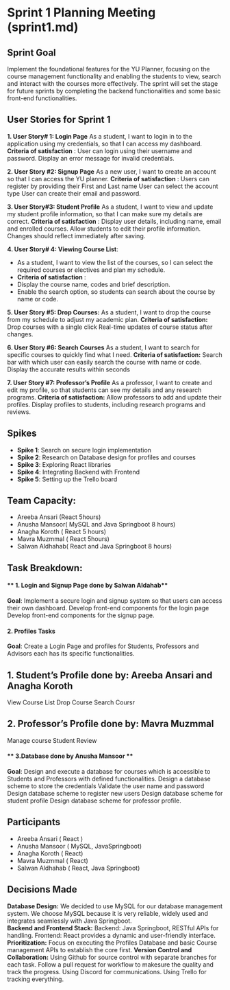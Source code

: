 
# Sprint 1 Planning Meeting (sprint1.md)

## Sprint Goal
Implement the foundational features for the YU Planner, focusing on the course management functionality and enabling the students to view, search and interact with the courses more effectively. The sprint will set the stage for future sprints by completing the backend functionalities and some basic front-end functionalities.

## User Stories for Sprint 1
**1. User Story# 1: Login Page**
As a student, I want to login in to the application using my credentials, so that I can access my dashboard. 
 **Criteria of satisfaction** :
User can login using their username and password.
Display an error message for invalid credentials.

**2.  User Story #2: Signup Page**
As a new user, I want to create an account so that I can access the YU planner.
 **Criteria of satisfaction** :
Users can register by providing their First and Last name 
User can select the account type 
User can create their email and password. 

**3. User Story#3: Student Profile**
As a student, I want to view and update my student profile information, so that I can make sure my details are correct. 
 **Criteria of satisfaction** :
Display user details, including name, email and enrolled courses.
Allow students to edit their profile information.
Changes should reflect immediately after saving. 

**4. User Story# 4: Viewing Course List**:
   - As a student, I want to view the list of the courses, so I can select the required courses or electives and plan my schedule.
   - **Criteria of satisfaction** :
   - Display the course name, codes and brief description.
   - Enable the search option, so students can search about the course by name or code.

**5. User Story #5: Drop Courses:**
As a student, I want to drop the course from my schedule to adjust my academic plan.
**Criteria of satisfaction:** 
Drop courses with a single click
Real-time updates of course status after changes. 

 **6. User Story #6: Search Courses**
As a student, I want to search for specific courses to quickly find what I need.
**Criteria of satisfaction:**
Search bar with which user can easily search the course with name or code. 
Display the accurate results within seconds

**7. User Story #7: Professor’s Profile**
As a professor, I want to create and edit my profile, so that students can see my details and any research programs.
**Criteria of satisfaction:**
Allow professors to add and update their profiles.
Display profiles to students, including research programs and reviews.

## Spikes
- **Spike 1**:  Search on secure login implementation
- **Spike 2**:  Research on Database design for profiles and courses
- **Spike 3**: Exploring React libraries 
- **Spike 4**: Integrating Backend with Frontend
- **Spike 5**: Setting up the Trello board

## Team Capacity:
- Areeba Ansari (React 5hours)
- Anusha Mansoor( MySQL and Java Springboot 8 hours)
- Anagha Koroth ( React 5 hours)
- Mavra Muzmmal ( React 5hours)
- Salwan Aldhahab( React and Java Springboot 8 hours)


## Task Breakdown:

#### ** 1. Login and Signup Page done by Salwan Aldahab**
**Goal**: Implement a secure login and signup system so that users can access their own dashboard.
Develop front-end components for the login page
Develop front-end components for the signup page.

#### **2. Profiles Tasks**
**Goal**:  Create a Login Page and profiles for Students, Professors and Advisors each has its specific functionalities.

## 1. Student’s Profile  done by: Areeba Ansari and Anagha Koroth
View Course List 
Drop Course
Search Coursr
## 2. Professor’s Profile done by: Mavra Muzmmal
Manage course
Student Review

#### ** 3.Database done by Anusha Mansoor **
**Goal**: Design and execute a database for courses which is accessible to Students and Professors with defined functionalities.
Design a database scheme to store the credentials
Validate the user name and password
Design database scheme to register new users
Design database scheme for student profile
Design database scheme for professor profile.

## Participants
- Areeba Ansari  ( React )
- Anusha Mansoor ( MySQL, JavaSpringboot)
- Anagha Koroth ( React)
- Mavra Muzmmal ( React)
- Salwan Aldhahab ( React, Java Springboot)

## Decisions Made
**Database Design:**
We decided to use MySQL for our database management system. We choose MySQL because it is very reliable, widely used and integrates seamlessly with Java Springboot.  
**Backend and Frontend Stack:**
Backend: Java Springboot, RESTful APIs for handling.
Frontend: React provides a dynamic and user-friendly interface. 
**Prioritization:**
Focus on executing the Profiles Database and basic Course management APIs to establish the core first.
**Version Control and Collaboration:**
Using Github for source control with separate branches for each task.
Follow a pull request for workflow to makesure the quality and track the progress.
Using Discord for communications.
Using Trello for tracking everything. 
